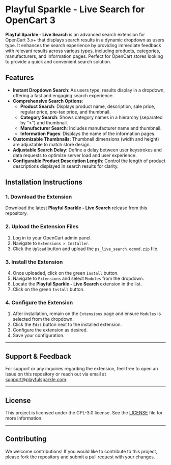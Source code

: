 # Playful Sparkle - Live Search for OpenCart 3

**Playful Sparkle - Live Search** is an advanced search extension for OpenCart 3.x+ that displays search results in a dynamic dropdown as users type. It enhances the search experience by providing immediate feedback with relevant results across various types, including products, categories, manufacturers, and information pages. Perfect for OpenCart stores looking to provide a quick and convenient search solution.

## Features

- **Instant Dropdown Search**: As users type, results display in a dropdown, offering a fast and engaging search experience.
- **Comprehensive Search Options**:
  - **Product Search**: Displays product name, description, sale price, regular price, pre-tax price, and thumbnail.
  - **Category Search**: Shows category names in a hierarchy (separated by ">") and thumbnail.
  - **Manufacturer Search**: Includes manufacturer name and thumbnail.
  - **Information Pages**: Displays the name of the information pages.
- **Customizable Thumbnails**: Thumbnail dimensions (width and height) are adjustable to match store design.
- **Adjustable Search Delay**: Define a delay between user keystrokes and data requests to optimize server load and user experience.
- **Configurable Product Description Length**: Control the length of product descriptions displayed in search results for clarity.

## Installation Instructions

### 1. Download the Extension
Download the latest **Playful Sparkle - Live Search** release from this repository.

### 2. Upload the Extension Files
1. Log in to your OpenCart admin panel.
2. Navigate to `Extensions > Installer`.
3. Click the `Upload` button and upload the `ps_live_search.ocmod.zip` file.

### 3. Install the Extension
4. Once uploaded, click on the green `Install` button.
5. Navigate to `Extensions` and select `Modules` from the dropdown.
6. Locate the **Playful Sparkle - Live Search** extension in the list.
7. Click on the green `Install` button.

### 4. Configure the Extension
1. After installation, remain on the `Extensions` page and ensure `Modules` is selected from the dropdown.
2. Click the `Edit` button next to the installed extension.
4. Configure the extension as desired.
5. Save your configuration.

---

## Support & Feedback

For support or any inquiries regarding the extension, feel free to open an issue on this repository or reach out via email at [support@playfulsparkle.com](mailto:support@playfulsparkle.com).

---

## License

This project is licensed under the GPL-3.0 license. See the [LICENSE](./LICENSE) file for more information.

---

## Contributing

We welcome contributions! If you would like to contribute to this project, please fork the repository and submit a pull request with your changes.
